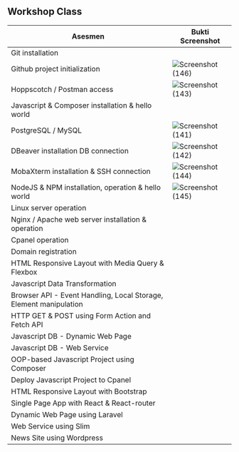 ## Workshop Class

Asesmen| Bukti Screenshot
---|---
Git installation | 
Github project initialization | ![Screenshot (146)](https://user-images.githubusercontent.com/76018503/209048782-82066f6d-5e55-41d6-90bc-999a7ab1ccb6.png)
Hoppscotch / Postman access | ![Screenshot (143)](https://user-images.githubusercontent.com/76018503/209046030-f434b649-6077-44f3-a3e2-6eb86c7a3e53.png)
Javascript & Composer installation & hello world |
PostgreSQL / MySQL | ![Screenshot (141)](https://user-images.githubusercontent.com/76018503/209044340-ce5c79c0-ec12-463d-9413-0e41e040fcc2.png)
DBeaver installation DB connection | ![Screenshot (142)](https://user-images.githubusercontent.com/76018503/209045256-b713608a-2345-4aaf-99d5-b3aeaac9b6bc.png)
MobaXterm installation & SSH connection | ![Screenshot (144)](https://user-images.githubusercontent.com/76018503/209047043-4c9e342c-4809-492e-8b3f-1f96163812f8.png)
NodeJS & NPM installation, operation & hello world | ![Screenshot (145)](https://user-images.githubusercontent.com/76018503/209048747-2fd4f751-3c71-4a2c-a28d-3a85f574fe14.png)
Linux server operation |
Nginx / Apache web server installation & operation |
Cpanel operation |
Domain registration |
HTML Responsive Layout with Media Query & Flexbox |
Javascript Data Transformation |
Browser API - Event Handling, Local Storage, Element manipulation |
HTTP GET & POST using Form Action and Fetch API |
Javascript DB - Dynamic Web Page |
Javascript DB - Web Service |
OOP-based Javascript Project using Composer |
Deploy Javascript Project to Cpanel |
HTML Responsive Layout with Bootstrap |
Single Page App with React & React-router |
Dynamic Web Page using Laravel |
Web Service using Slim |
News Site using Wordpress |
